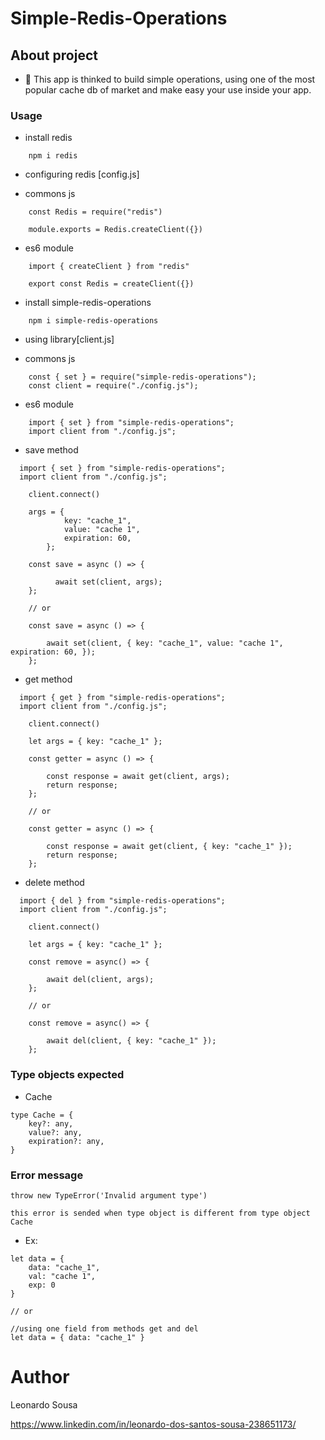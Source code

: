# Simple-Redis-Operations

## About project

- 🔭 This app is thinked to build simple operations, using
  one of the most popular cache db of market and make easy your use inside your app.

### Usage

- install redis

```
    npm i redis

```

- configuring redis [config.js]

- commons js

```
    const Redis = require("redis")

    module.exports = Redis.createClient({})

```

- es6 module

```
    import { createClient } from "redis"

    export const Redis = createClient({})

```

- install simple-redis-operations

```
    npm i simple-redis-operations

```

- using library[client.js]

- commons js

```
    const { set } = require("simple-redis-operations");
    const client = require("./config.js");

```

- es6 module

```
    import { set } from "simple-redis-operations";
    import client from "./config.js";

```

- save method

```
  import { set } from "simple-redis-operations";
  import client from "./config.js";

    client.connect()

    args = {
            key: "cache_1",
            value: "cache 1",
            expiration: 60,
        };

    const save = async () => {

          await set(client, args);
    };

    // or

    const save = async () => {

        await set(client, { key: "cache_1", value: "cache 1", expiration: 60, });
    };
```

- get method

```
  import { get } from "simple-redis-operations";
  import client from "./config.js";

    client.connect()

    let args = { key: "cache_1" };

    const getter = async () => {

        const response = await get(client, args);
        return response;
    };

    // or

    const getter = async () => {

        const response = await get(client, { key: "cache_1" });
        return response;
    };
```

- delete method

```
  import { del } from "simple-redis-operations";
  import client from "./config.js";

    client.connect()

    let args = { key: "cache_1" };

    const remove = async() => {

        await del(client, args);
    };

    // or

    const remove = async() => {

        await del(client, { key: "cache_1" });
    };
```

### Type objects expected

- Cache

```
type Cache = {
    key?: any,
    value?: any,
    expiration?: any,
}
```

### Error message

```
throw new TypeError('Invalid argument type')

```

```
this error is sended when type object is different from type object Cache

```

- Ex:

```
let data = {
    data: "cache_1",
    val: "cache 1",
    exp: 0
}

// or

//using one field from methods get and del
let data = { data: "cache_1" }

```

# Author

Leonardo Sousa

https://www.linkedin.com/in/leonardo-dos-santos-sousa-238651173/
